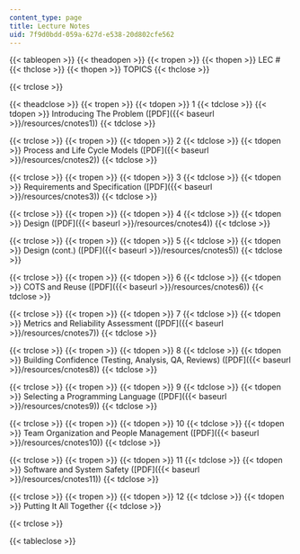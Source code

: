 ```yaml
---
content_type: page
title: Lecture Notes
uid: 7f9d0bdd-059a-627d-e538-20d802cfe562
---
```


{{< tableopen >}}
{{< theadopen >}}
{{< tropen >}}
{{< thopen >}}
LEC #
{{< thclose >}}
{{< thopen >}}
TOPICS
{{< thclose >}}

{{< trclose >}}

{{< theadclose >}}
{{< tropen >}}
{{< tdopen >}}
1
{{< tdclose >}}
{{< tdopen >}}
Introducing The Problem ([PDF]({{< baseurl >}}/resources/cnotes1))
{{< tdclose >}}

{{< trclose >}}
{{< tropen >}}
{{< tdopen >}}
2
{{< tdclose >}}
{{< tdopen >}}
Process and Life Cycle Models ([PDF]({{< baseurl >}}/resources/cnotes2))
{{< tdclose >}}

{{< trclose >}}
{{< tropen >}}
{{< tdopen >}}
3
{{< tdclose >}}
{{< tdopen >}}
Requirements and Specification ([PDF]({{< baseurl >}}/resources/cnotes3))
{{< tdclose >}}

{{< trclose >}}
{{< tropen >}}
{{< tdopen >}}
4
{{< tdclose >}}
{{< tdopen >}}
Design ([PDF]({{< baseurl >}}/resources/cnotes4))
{{< tdclose >}}

{{< trclose >}}
{{< tropen >}}
{{< tdopen >}}
5
{{< tdclose >}}
{{< tdopen >}}
Design (cont.) ([PDF]({{< baseurl >}}/resources/cnotes5))
{{< tdclose >}}

{{< trclose >}}
{{< tropen >}}
{{< tdopen >}}
6
{{< tdclose >}}
{{< tdopen >}}
COTS and Reuse ([PDF]({{< baseurl >}}/resources/cnotes6))
{{< tdclose >}}

{{< trclose >}}
{{< tropen >}}
{{< tdopen >}}
7
{{< tdclose >}}
{{< tdopen >}}
Metrics and Reliability Assessment ([PDF]({{< baseurl >}}/resources/cnotes7))
{{< tdclose >}}

{{< trclose >}}
{{< tropen >}}
{{< tdopen >}}
8
{{< tdclose >}}
{{< tdopen >}}
Building Confidence (Testing, Analysis, QA, Reviews) ([PDF]({{< baseurl >}}/resources/cnotes8))
{{< tdclose >}}

{{< trclose >}}
{{< tropen >}}
{{< tdopen >}}
9
{{< tdclose >}}
{{< tdopen >}}
Selecting a Programming Language ([PDF]({{< baseurl >}}/resources/cnotes9))
{{< tdclose >}}

{{< trclose >}}
{{< tropen >}}
{{< tdopen >}}
10
{{< tdclose >}}
{{< tdopen >}}
Team Organization and People Management ([PDF]({{< baseurl >}}/resources/cnotes10))
{{< tdclose >}}

{{< trclose >}}
{{< tropen >}}
{{< tdopen >}}
11
{{< tdclose >}}
{{< tdopen >}}
Software and System Safety ([PDF]({{< baseurl >}}/resources/cnotes11))
{{< tdclose >}}

{{< trclose >}}
{{< tropen >}}
{{< tdopen >}}
12
{{< tdclose >}}
{{< tdopen >}}
Putting It All Together
{{< tdclose >}}

{{< trclose >}}

{{< tableclose >}}